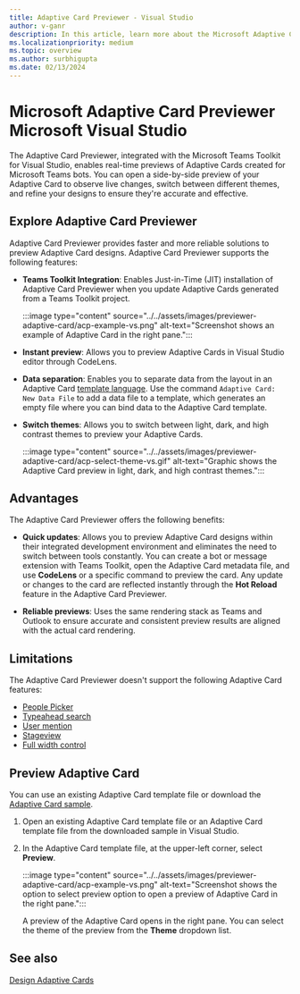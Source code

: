 ```yaml
---
title: Adaptive Card Previewer - Visual Studio
author: v-ganr
description: In this article, learn more about the Microsoft Adaptive Card previewer, features, advantages, limitations.
ms.localizationpriority: medium
ms.topic: overview
ms.author: surbhigupta
ms.date: 02/13/2024
---
```


# Microsoft Adaptive Card Previewer Microsoft Visual Studio

The Adaptive Card Previewer, integrated with the Microsoft Teams Toolkit for Visual Studio, enables real-time previews of Adaptive Cards created for Microsoft Teams bots. You can open a side-by-side preview of your Adaptive Card to observe live changes, switch between different themes, and refine your designs to ensure they're accurate and effective.

## Explore Adaptive Card Previewer

Adaptive Card Previewer provides faster and more reliable solutions to preview Adaptive Card designs. Adaptive Card Previewer supports the following features:

* **Teams Toolkit Integration**: Enables Just-in-Time (JIT) installation of Adaptive Card Previewer when you update Adaptive Cards generated from a Teams Toolkit project.

  :::image type="content" source="../../assets/images/previewer-adaptive-card/acp-example-vs.png" alt-text="Screenshot shows an example of Adaptive Card in the right pane.":::

* **Instant preview**: Allows you to preview Adaptive Cards in Visual Studio editor through CodeLens.

* **Data separation**: Enables you to separate data from the layout in an Adaptive Card [template language](/adaptive-cards/templating/). Use the command `Adaptive Card: New Data File` to add a data file to a template, which generates an empty file where you can bind data to the Adaptive Card template.

* **Switch themes**: Allows you to switch between light, dark, and high contrast themes to preview your Adaptive Cards.

  :::image type="content" source="../../assets/images/previewer-adaptive-card/acp-select-theme-vs.gif" alt-text="Graphic shows the Adaptive Card preview in light, dark, and high contrast themes.":::

## Advantages

The Adaptive Card Previewer offers the following benefits:

* **Quick updates**: Allows you to preview Adaptive Card designs within their integrated development environment and eliminates the need to switch between tools constantly. You can create a bot or message extension with Teams Toolkit, open the Adaptive Card metadata file, and use **CodeLens** or a specific command to preview the card. Any update or changes to the card are reflected instantly through the **Hot Reload** feature in the Adaptive Card Previewer.

* **Reliable previews**: Uses the same rendering stack as Teams and Outlook to ensure accurate and consistent preview results are aligned with the actual card rendering.

## Limitations

The Adaptive Card Previewer doesn't support the following Adaptive Card features:

* [People Picker](../../task-modules-and-cards/cards/people-picker.md)
* [Typeahead search](../../task-modules-and-cards/cards/dynamic-search.md)
* [User mention](../../task-modules-and-cards/cards/cards-format.md#microsoft-azure-active-directory-azure-ad-object-id-and-upn-in-user-mention)
* [Stageview](../../task-modules-and-cards/cards/cards-format.md#stageview-for-images-in-adaptive-cards)
* [Full width control](../../task-modules-and-cards/cards/cards-format.md#full-width-adaptive-card)

## Preview Adaptive Card

You can use an existing Adaptive Card template file or download the [Adaptive Card sample](https://github.com/OfficeDev/acpreviewer/tree/main/card-samples).

1. Open an existing Adaptive Card template file or an Adaptive Card template file from the downloaded sample in Visual Studio.
1. In the Adaptive Card template file, at the upper-left corner, select **Preview**.

    :::image type="content" source="../../assets/images/previewer-adaptive-card/acp-example-vs.png" alt-text="Screenshot shows the option to select preview option to open a preview of Adaptive Card in the right pane.":::

    A preview of the Adaptive Card opens in the right pane. You can select the theme of the preview from the **Theme** dropdown list.

## See also

[Design Adaptive Cards](../../task-modules-and-cards/cards/design-effective-cards.md)
